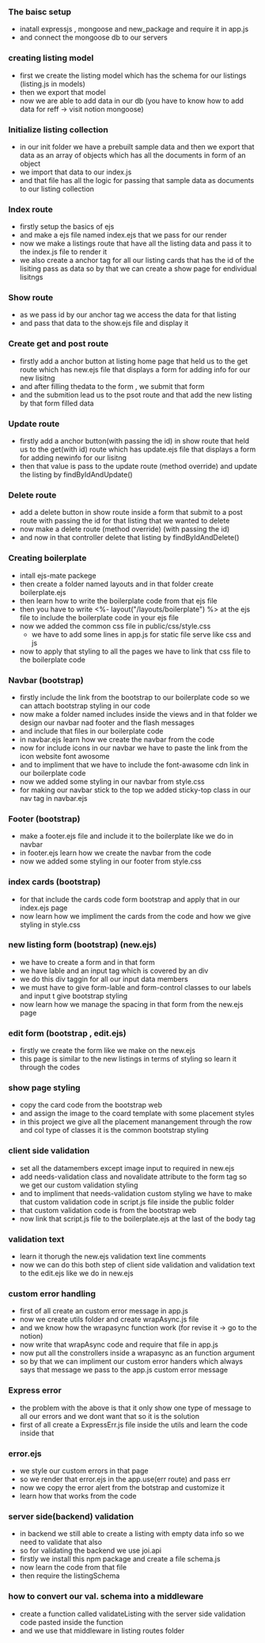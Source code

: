 ### The baisc setup 

- inatall expressjs , mongoose and new_package and require it in app.js
- and connect the mongoose db to our servers

### creating listing model
- first we create the listing model which has the schema for our listings (listing.js in models)
- then we export that model 
- now we are able to add data in our db (you have to know how to add data for reff -> visit notion mongoose)

### Initialize listing collection
- in our init folder we have a prebuilt sample data and then we export that data as an array of objects which has all the documents in form of an object
- we import that data to our index.js
- and that file has all the logic for passing that sample data as documents to our listing collection

### Index route
- firstly setup the basics of ejs
- and make a ejs file named index.ejs that we pass for our render
- now we make a listings route that have all the listing data and pass it to the index.js file to render it
- we also create a anchor tag for all our listing cards that has the id of the lisiting pass as data so by that we can create a show page for endividual lisitngs
  
### Show route
- as we pass id by our anchor tag we access the data for that listing
- and pass that data to the show.ejs file and display it

### Create get and post route
- firstly add a anchor button at listing home page that held us to the get route which has new.ejs file that displays a form for adding info for our new lisitng
- and after filling thedata to the form , we submit that form
- and the submition lead us to the psot route and that add the new listing by that form filled data

### Update route
- firstly add a anchor button(with passing the id) in show route that held us to the get(with id) route which has update.ejs file that displays a form for adding newinfo for our lisitng
- then that value is pass to the update route (method override) and update the listing by findByIdAndUpdate()

### Delete route
- add a delete button in show route inside a form that submit to a post route with passing the id for that listing that we wanted to delete
- now make a delete route (method override) (with passing the id)
- and now in that controller delete that listing by findByIdAndDelete()

### Creating boilerplate
- intall ejs-mate packege
- then create a folder named layouts and in that folder create boilerplate.ejs
- then learn how to write the boilerplate code from that ejs file
- then you have to write <%- layout("/layouts/boilerplate") %> at the ejs file to include the boilerplate code in your ejs file
- now we added the common css file in public/css/style.css
  - we have to add some lines in app.js for static file serve like css and js
- now to apply that styling to all the pages we have to link that css file to the boilerplate code

### Navbar (bootstrap)
- firstly include the link from the bootstrap to our boilerplate code so we can attach bootstrap styling in our code
- now make a folder named includes inside the views and in that folder we design our navbar nad footer and the flash messages 
- and include that files in our boilerplate code 
- in navbar.ejs learn how we create the navbar from the code
- now for include icons in our navbar we have to paste the link from the icon website font awosome 
- and to impliment that we have to include the font-awasome cdn link in our boilerplate code 
- now we added some styling in our navbar from style.css 
- for making our navbar stick to the top we added sticky-top class in our nav tag in navbar.ejs

### Footer (bootstrap)
- make a footer.ejs file and include it to the boilerplate like we do in navbar
- in footer.ejs learn how we create the navbar from the code
- now we added some styling in our footer from style.css 

### index cards (bootstrap)
- for that include the cards code form bootstrap and apply that in our index.ejs page
- now learn how we impliment the cards from the code and how we give styling in style.css

### new listing form (bootstrap) (new.ejs)
- we have to create a form and in that form 
- we have lable and an input tag  which is covered by an div
- we do this div taggin for all our input data members
- we must have to give form-lable and form-control classes to our labels and input t give bootstrap styling
- now learn how we manage the spacing in that form from the new.ejs page

### edit form (bootstrap , edit.ejs)
- firstly we create the form like we make on the new.ejs
- this page is similar to the new listings in terms of styling so learn it through the codes

### show page styling
- copy the card code from the bootstrap web 
- and assign the image to the coard template with some placement styles
- in this project we give all the placement manangement through the row and col type of classes it is the common bootstrap styling 
  
### client side validation
- set all the datamembers except image input to required in new.ejs
- add needs-validation class and novalidate attribute to the form tag so we get our custom validation styling 
- and to impliment that needs-validation custom styling we have to make that custom validation code in script.js file inside the public folder
- that custom validation code is from the bootstrap web
- now link that script.js file to the boilerplate.ejs at the last of the body tag

### validation text 
- learn it thorugh the new.ejs validation text line comments
- now we can do this both step of client side validation and validation text to the edit.ejs like we do in new.ejs

### custom error handling
- first of all create an custom error message in app.js
- now we create utils folder and create wrapAsync.js file
- and we know how the wrapasync function work (for revise it -> go to the notion) 
- now write that wrapAsync code and require that file in app.js
- now put all the constrollers inside a wrapasync as an function argument
- so by that we can impliment our custom error handers which always says that message we pass to the app.js custom error message

### Express error 
- the problem with the above is that it only show one type of message to all our errors and we dont want that so it is the solution
- first of all create a ExpressErr.js file inside the utils and learn the code inside that 

### error.ejs
- we style our custom errors in that page
- so we render that error.ejs in the app.use(err route) and pass err 
- now we copy the error alert from the botstrap and customize it 
- learn how that works from the code

### server side(backend) validation
- in backend we still able to create a listing with empty data info so we need to validate that also
- so for validating the backend we use joi.api 
- firstly we install this npm package and create a file schema.js
- now learn the code from that file
- then require the listingSchema 

### how to convert our val. schema into a middleware
- create a function called validateListing with the server side validation code pasted inside the function
- and we use that middleware in listing routes folder

